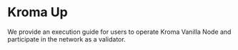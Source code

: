 # Kroma Up
We provide an execution guide for users to operate Kroma Vanilla Node and participate in the network as a validator.